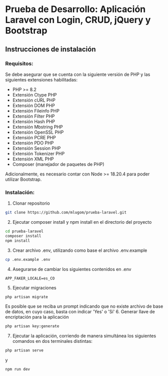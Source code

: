 # Prueba de Desarrollo: Aplicación Laravel con Login, CRUD, jQuery y Bootstrap

## Instrucciones de instalación

### Requisitos:
Se debe asegurar que se cuenta con la siguiente versión de PHP y las siguientes extensiones habilitadas:
* PHP >= 8.2
* Extensión Ctype PHP
* Extensión cURL PHP
* Extensión DOM PHP
* Extensión Fileinfo PHP
* Extensión Filter PHP
* Extensión Hash PHP
* Extensión Mbstring PHP
* Extensión OpenSSL PHP
* Extensión PCRE PHP
* Extensión PDO PHP
* Extensión Session PHP
* Extensión Tokenizer PHP
* Extensión XML PHP
* Composer (manejador de paquetes de PHP)

Adicionalmente, es necesario contar con Node >= 18.20.4 para poder utilizar Bootstrap.

### Instalación:
1. Clonar repositorio
```bash
git clone https://github.com/mlugom/prueba-laravel.git
```
2. Ejecutar composer install y npm install en el directorio del proyecto
```bash
cd prueba-laravel
composer install
npm install
```
3. Crear archivo .env, utilizando como base el archivo .env.example
```bash
cp .env.example .env
```
4. Asegurarse de cambiar los siguientes contenidos en .env
```.env
APP_FAKER_LOCALE=es_CO
```
5. Ejecutar migraciones
```bash
php artisan migrate
```
Es posible que se reciba un prompt indicando que no existe archivo de base de datos, en cuyo caso, basta con indicar 'Yes' o 'Sí'
6. Generar llave de encriptación para la aplicación
```bash
php artisan key:generate
```
7. Ejecutar la aplicación, corriendo de manera simultánea los siguientes comandos en dos terminales distintas:
```bash
php artisan serve
```
y
```bash
npm run dev
```
